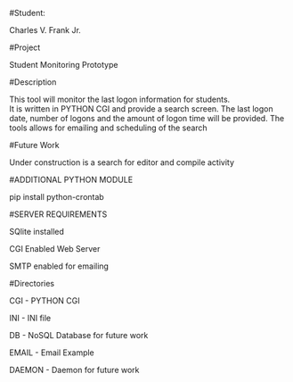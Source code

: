 
#Student:

Charles V. Frank Jr.

#Project

Student Monitoring Prototype

#Description

This tool will monitor the last logon information for students.  
It is written in PYTHON CGI and provide a search screen.
The last logon date, number of logons and the amount of logon time will be provided.
The tools allows for emailing and scheduling of the search

#Future Work

Under construction is a search for editor and compile activity 


#ADDITIONAL PYTHON MODULE

  pip install python-crontab 

#SERVER REQUIREMENTS

  SQlite installed
  
  CGI Enabled Web Server
  
  SMTP enabled for emailing 

#Directories

CGI - PYTHON CGI

INI - INI file

DB - NoSQL Database for future work

EMAIL - Email Example

DAEMON - Daemon for future work

